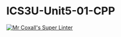 # ICS3U-Unit5-01-CPP

[![Mr Coxall's Super Linter](https://github.com/Haley-LeBon/ICS3U-Unit5-01-CPP/workflows/Mr%20Coxall's%20Super%20Linter/badge.svg)](https://github.com/Haley-LeBon/ICS3U-Unit5-01-CPP/actions/)
